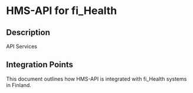 # HMS-API for fi_Health

## Description

API Services

## Integration Points

This document outlines how HMS-API is integrated with fi_Health systems in Finland.
